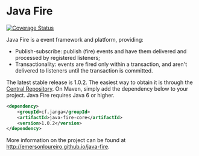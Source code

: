 # Java Fire

[![Coverage Status](https://coveralls.io/repos/jangasoft/java-fire/badge.png?branch=master)](https://coveralls.io/r/jangasoft/java-fire?branch=master)

Java Fire is a event framework and platform, providing:

* Publish-subscribe: publish (fire) events and have them delivered and processed by registered listeners;
* Transactionality: events are fired only within a transaction, and aren't delivered to listeners until the transaction is committed.

The latest stable release is 1.0.2. The easiest way to obtain it is through the [Central Repository](http://central.sonatype.org/). On Maven, simply add the dependency below to your project. Java Fire requires Java 6 or higher.

```xml
<dependency>
	<groupId>cf.janga</groupId>
	<artifactId>java-fire-core</artifactId>
	<version>1.0.2</version>
</dependency>
```

More information on the project can be found at http://emersonloureiro.github.io/java-fire.
